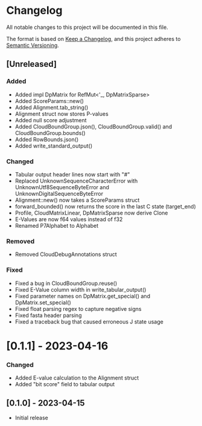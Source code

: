 # Changelog
All notable changes to this project will be documented in this file.

The format is based on [Keep a Changelog](https://keepachangelog.com/en/1.0.0/),
and this project adheres to [Semantic Versioning](https://semver.org/spec/v2.0.0.html).

<!---
### Added
### Changed
### Deprecated
### Removed
### Fixed
### Security
-->

## [Unreleased]

### Added
- Added impl DpMatrix for RefMut<'_, DpMatrixSparse> 
- Added ScoreParams::new()
- Added Alignment.tab_string() 
- Alignment struct now stores P-values
- Added null score adjustment
- Added CloudBoundGroup.json(), CloudBoundGroup.valid() and CloudBoundGroup.bounds()
- Added RowBounds.json()
- Added write_standard_output() 

### Changed
- Tabular output header lines now start with "#"
- Replaced UnknownSequenceCharacterError with UnknownUtf8SequenceByteError and UnknownDigitalSequenceByteError
- Alignment::new() now takes a ScoreParams struct
- forward_bounded() now returns the score in the last C state (target_end)
- Profile, CloudMatrixLinear, DpMatrixSparse now derive Clone
- E-Values are now f64 values instead of f32
- Renamed P7Alphabet to Alphabet

### Removed
- Removed CloudDebugAnnotations struct

### Fixed
- Fixed a bug in CloudBoundGroup.reuse()
- Fixed E-Value column width in write_tabular_output()
- Fixed parameter names on DpMatrix.get_special() and DpMatrix.set_special()
- Fixed float parsing regex to capture negative signs
- Fixed fasta header parsing 
- Fixed a traceback bug that caused erroneous J state usage

# [0.1.1] - 2023-04-16

### Changed
- Added E-value calculation to the Alignment struct
- Added "bit score" field to tabular output

## [0.1.0] - 2023-04-15

- Initial release

